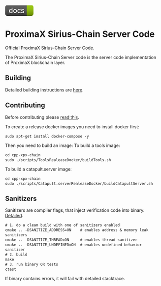 [![docs](badges/docs--green.svg)](https://bcdocs.xpxsirius.io)

# ProximaX Sirius-Chain Server Code #

Official ProximaX Sirius-Chain Server Code.

The ProximaX Sirius-Chain Server code is the server code implementation of ProximaX blockchain layer.

## Building
Detailed building instructions are [here](docs/README.md).

## Contributing
Before contributing please [read this](CONTRIBUTING.md).

To create a release docker images you need to install docker first:
```
sudo apt-get install docker-compose -y
```
  Then you need to build an image:
  To build a tools image:
  ```
  cd cpp-xpx-chain
  sudo ./scripts/ToolsRealeaseDocker/buildTools.sh
  ```
  To build a catapult.server image:
  ```
  cd cpp-xpx-chain
  sudo ./scripts/Catapult.serverRealeaseDocker/buildCatapultServer.sh
  ```

## Sanitizers

Sanitizers are compiler flags, that inject verification code into binary. [Detailed](https://github.com/google/sanitizers).

```
# 1. do a clean build with one of sanitizers enabled
cmake .. -DSANITIZE_ADDRESS=ON    # enables address & memory leak sanitizers
cmake .. -DSANITIZE_THREAD=ON     # enables thread sanitizer
cmake .. -DSANITIZE_UNDEFINED=ON  # enables undefined behavior sanitizer
# 2. build
make
# 3. run binary OR tests
ctest
```

If binary contains errors, it will fail with detailed stacktrace.

